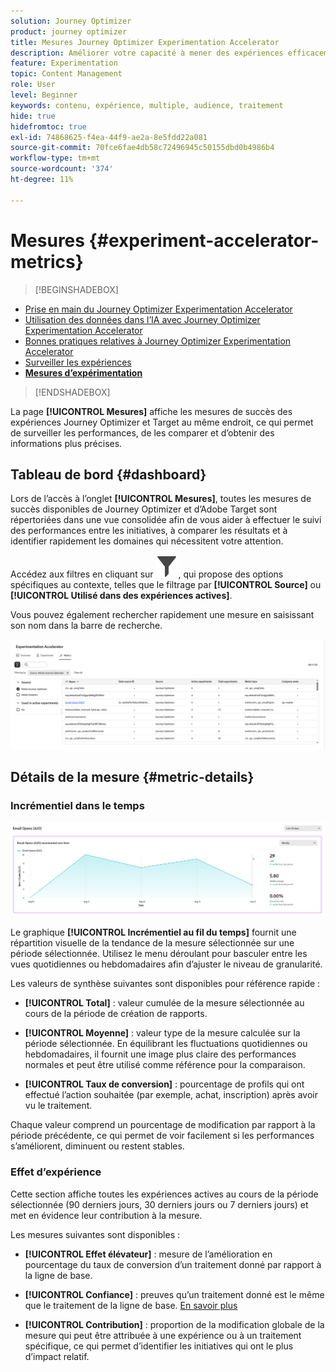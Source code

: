 ```yaml
---
solution: Journey Optimizer
product: journey optimizer
title: Mesures Journey Optimizer Experimentation Accelerator
description: Améliorer votre capacité à mener des expériences efficacement et à générer des informations
feature: Experimentation
topic: Content Management
role: User
level: Beginner
keywords: contenu, expérience, multiple, audience, traitement
hide: true
hidefromtoc: true
exl-id: 74868625-f4ea-44f9-ae2a-8e5fdd22a081
source-git-commit: 70fce6fae4db58c72496945c50155dbd0b4986b4
workflow-type: tm+mt
source-wordcount: '374'
ht-degree: 11%

---
```


# Mesures {#experiment-accelerator-metrics}

>[!BEGINSHADEBOX]

* [Prise en main du Journey Optimizer Experimentation Accelerator](experiment-accelerator.md)
* [Utilisation des données dans l’IA avec Journey Optimizer Experimentation Accelerator](experiment-accelerator-security.md)
* [Bonnes pratiques relatives à Journey Optimizer Experimentation Accelerator](experiment-accelerator-best-practices.md)
* [Surveiller les expériences](experiment-accelerator-monitor.md)
* **[Mesures d’expérimentation](experiment-accelerator-metrics.md)**

>[!ENDSHADEBOX]

La page **[!UICONTROL Mesures]** affiche les mesures de succès des expériences Journey Optimizer et Target au même endroit, ce qui permet de surveiller les performances, de les comparer et d’obtenir des informations plus précises.

## Tableau de bord {#dashboard}

Lors de l’accès à l’onglet **[!UICONTROL Mesures]**, toutes les mesures de succès disponibles de Journey Optimizer et d’Adobe Target sont répertoriées dans une vue consolidée afin de vous aider à effectuer le suivi des performances entre les initiatives, à comparer les résultats et à identifier rapidement les domaines qui nécessitent votre attention.

Accédez aux filtres en cliquant sur ![](assets/do-not-localize/Smock_Filter_18_N.svg), qui propose des options spécifiques au contexte, telles que le filtrage par **[!UICONTROL Source]** ou **[!UICONTROL Utilisé dans des expériences actives]**.

Vous pouvez également rechercher rapidement une mesure en saisissant son nom dans la barre de recherche.

![](assets/experiment-monitor-metrics.png)

## Détails de la mesure {#metric-details}

### Incrémentiel dans le temps

![](assets/experiment-monitor-metrics-2.png)

Le graphique **[!UICONTROL Incrémentiel au fil du temps]** fournit une répartition visuelle de la tendance de la mesure sélectionnée sur une période sélectionnée. Utilisez le menu déroulant pour basculer entre les vues quotidiennes ou hebdomadaires afin d’ajuster le niveau de granularité.

Les valeurs de synthèse suivantes sont disponibles pour référence rapide :

* **[!UICONTROL Total]** : valeur cumulée de la mesure sélectionnée au cours de la période de création de rapports.

* **[!UICONTROL Moyenne]** : valeur type de la mesure calculée sur la période sélectionnée. En équilibrant les fluctuations quotidiennes ou hebdomadaires, il fournit une image plus claire des performances normales et peut être utilisé comme référence pour la comparaison.

* **[!UICONTROL Taux de conversion]** : pourcentage de profils qui ont effectué l’action souhaitée (par exemple, achat, inscription) après avoir vu le traitement.

Chaque valeur comprend un pourcentage de modification par rapport à la période précédente, ce qui permet de voir facilement si les performances s’améliorent, diminuent ou restent stables.

### Effet d’expérience

Cette section affiche toutes les expériences actives au cours de la période sélectionnée (90 derniers jours, 30 derniers jours ou 7 derniers jours) et met en évidence leur contribution à la mesure.

Les mesures suivantes sont disponibles :

* **[!UICONTROL Effet élévateur]** : mesure de l’amélioration en pourcentage du taux de conversion d’un traitement donné par rapport à la ligne de base.

* **[!UICONTROL Confiance]** : preuves qu’un traitement donné est le même que le traitement de la ligne de base. [En savoir plus](../content-management/experiment-calculations.md#understand-confidence)

* **[!UICONTROL Contribution]** : proportion de la modification globale de la mesure qui peut être attribuée à une expérience ou à un traitement spécifique, ce qui permet d’identifier les initiatives qui ont le plus d’impact relatif.
